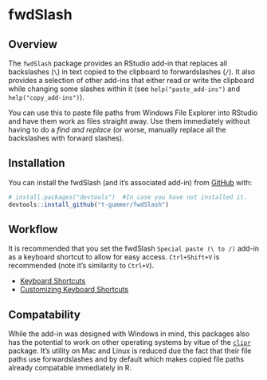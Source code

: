 
<!-- README.md is generated from README.Rmd. Please edit that file -->

# fwdSlash

<!-- badges: start -->

<!-- badges: end -->

## Overview

The `fwdSlash` package provides an RStudio add-in that replaces all
backslashes (`\`) in text copied to the clipboard to forwardslashes
(`/`). It also provides a selection of other add-ins that either read or
write the clipboard while changing some slashes within it (see
`help("paste_add-ins")` and `help("copy_add-ins")`).

You can use this to paste file paths from Windows File Explorer into
RStudio and have them work as files straight away. Use them immediately
without having to do a *find and replace* (or worse, manually replace
all the backslashes with forward slashes).

## Installation

You can install the fwdSlash (and it’s associated add-in) from
[GitHub](https://github.com/t-gummer/fwdSlash) with:

``` r
# install.packages("devtools")  #In case you have not installed it.
devtools::install_github("t-gummer/fwdSlash")
```

## Workflow

It is recommended that you set the fwdSlash `Special paste (\ to /)`
add-in as a keyboard shortcut to allow for easy access. `Ctrl+Shift+V`
is recommended (note it’s similarity to `Ctrl+V`).

  - [Keyboard
    Shortcuts](https://rstudio.github.io/rstudioaddins/#keyboard-shorcuts)
  - [Customizing Keyboard
    Shortcuts](https://support.rstudio.com/hc/en-us/articles/206382178-Customizing-Keyboard-Shortcuts)

<!-- There is a function in the fwdSlash package that allows you to easily change the RStudio keyboard shortcut _programmatically_ as an alternative to clicking through menus. -->

## Compatability

While the add-in was designed with Windows in mind, this packages also
has the potential to work on other operating systems by vitue of the
[`clipr`](https://github.com/mdlincoln/clipr) package. It’s utility on
Mac and Linux is reduced due the fact that their file paths use
forwardslashes and by default which makes copied file paths already
compatable immediately in R.
